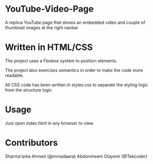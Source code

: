 # YouTube-Video-Page
A replica YouTube page that shows an embedded video and couple of thumbnail images at the right navbar

# Written in HTML/CSS
The project uses a Flexbox system to position elements.

The project also exercises semantics in order to make the code more readable.

All CSS code has been written in styles.css to separate the styling logic from the structure logic

# Usage

Just open index.html in any browser to view.

# Contributors

Sharma'arke Ahmed (@mrnadaara)
Abdoroheem Olayemi (@Tekcoder)

